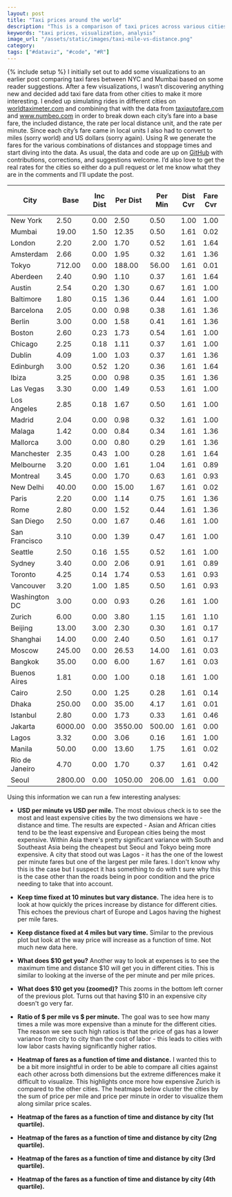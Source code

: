 ```yaml
---
layout: post
title: "Taxi prices around the world"
description: "This is a comparison of taxi prices across various cities. I've included a few visualizations showing the magnitude of the differences"
keywords: "taxi prices, visualization, analysis"
image_url: "/assets/static/images/taxi-mile-vs-distance.png"
category:
tags: ["#dataviz", "#code", "#R"]
---
```

{% include setup %}
I initially set out to add some visualizations to an earlier post comparing taxi fares between NYC and Mumbai based on some reader suggestions. After a few visualizations, I wasn’t discovering anything new and decided add taxi fare data from other cities to make it more interesting. I ended up simulating rides in different cities on <a href="http://www.worldtaximeter.com" target="_blank" rel="nofollow">worldtaximeter.com</a> and combining that with the data from <a href="http://www.taxiautofare.com" target="_blank" rel="nofollow">taxiautofare.com</a> and <a href="http://www.numbeo.com/taxi-fare/" targt="_blank">www.numbeo.com</a> in order to break down each city’s fare into a base fare, the included distance, the rate per local distance unit, and the rate per minute. Since each city’s fare came in local units I also had to convert to miles (sorry world) and US dollars (sorry again). Using R we generate the fares for the various combinations of distances and stoppage times and start diving into the data. As usual, the data and code are up on <a href="https://github.com/dangoldin/taxi-pricing" target="_blank">GitHub</a> with contributions, corrections, and suggestions welcome. I’d also love to get the real rates for the cities so either do a pull request or let me know what they are in the comments and I’ll update the post.

<table class="table"><thead><tr><th>City</th><th>Base</th><th>Inc Dist</th><th>Per Dist</th><th>Per Min</th><th>Dist Cvr</th><th>Fare Cvr</th><th>$ Base</th><th>$ per Mile</th><th>$ per Min</th><th>Ratio</th><th>$ per Hr</th></tr></thead><tbody><tr><td>New York</td><td>2.50</td><td>0.00</td><td>2.50</td><td>0.50</td><td>1.00</td><td>1.00</td><td>2.50</td><td>2.50</td><td>0.50</td><td>5.00</td><td>30.00</td></tr><tr><td>Mumbai</td><td>19.00</td><td>1.50</td><td>12.35</td><td>0.50</td><td>1.61</td><td>0.02</td><td>0.32</td><td>0.33</td><td>0.01</td><td>39.77</td><td>0.50</td></tr><tr><td>London</td><td>2.20</td><td>2.00</td><td>1.70</td><td>0.52</td><td>1.61</td><td>1.64</td><td>3.61</td><td>4.49</td><td>0.85</td><td>5.31</td><td>50.71</td></tr><tr><td>Amsterdam</td><td>2.66</td><td>0.00</td><td>1.95</td><td>0.32</td><td>1.61</td><td>1.36</td><td>3.62</td><td>4.27</td><td>0.44</td><td>9.81</td><td>26.11</td></tr><tr><td>Tokyo</td><td>712.00</td><td>0.00</td><td>188.00</td><td>56.00</td><td>1.61</td><td>0.01</td><td>6.84</td><td>2.91</td><td>0.54</td><td>5.41</td><td>32.26</td></tr><tr><td>Aberdeen</td><td>2.40</td><td>0.90</td><td>1.10</td><td>0.37</td><td>1.61</td><td>1.64</td><td>3.94</td><td>2.90</td><td>0.61</td><td>4.79</td><td>36.41</td></tr><tr><td>Austin</td><td>2.54</td><td>0.20</td><td>1.30</td><td>0.67</td><td>1.61</td><td>1.00</td><td>2.54</td><td>2.09</td><td>0.67</td><td>3.12</td><td>40.20</td></tr><tr><td>Baltimore</td><td>1.80</td><td>0.15</td><td>1.36</td><td>0.44</td><td>1.61</td><td>1.00</td><td>1.80</td><td>2.19</td><td>0.44</td><td>4.98</td><td>26.40</td></tr><tr><td>Barcelona</td><td>2.05</td><td>0.00</td><td>0.98</td><td>0.38</td><td>1.61</td><td>1.36</td><td>2.79</td><td>2.15</td><td>0.52</td><td>4.15</td><td>31.01</td></tr><tr><td>Berlin</td><td>3.00</td><td>0.00</td><td>1.58</td><td>0.41</td><td>1.61</td><td>1.36</td><td>4.08</td><td>3.46</td><td>0.56</td><td>6.20</td><td>33.46</td></tr><tr><td>Boston</td><td>2.60</td><td>0.23</td><td>1.73</td><td>0.54</td><td>1.61</td><td>1.00</td><td>2.60</td><td>2.79</td><td>0.54</td><td>5.16</td><td>32.40</td></tr><tr><td>Chicago</td><td>2.25</td><td>0.18</td><td>1.11</td><td>0.37</td><td>1.61</td><td>1.00</td><td>2.25</td><td>1.79</td><td>0.37</td><td>4.83</td><td>22.20</td></tr><tr><td>Dublin</td><td>4.09</td><td>1.00</td><td>1.03</td><td>0.37</td><td>1.61</td><td>1.36</td><td>5.56</td><td>2.26</td><td>0.50</td><td>4.48</td><td>30.19</td></tr><tr><td>Edinburgh</td><td>3.00</td><td>0.52</td><td>1.20</td><td>0.36</td><td>1.61</td><td>1.64</td><td>4.92</td><td>3.17</td><td>0.59</td><td>5.41</td><td>35.13</td></tr><tr><td>Ibiza</td><td>3.25</td><td>0.00</td><td>0.98</td><td>0.35</td><td>1.61</td><td>1.36</td><td>4.42</td><td>2.15</td><td>0.48</td><td>4.51</td><td>28.56</td></tr><tr><td>Las Vegas</td><td>3.30</td><td>0.00</td><td>1.49</td><td>0.53</td><td>1.61</td><td>1.00</td><td>3.30</td><td>2.40</td><td>0.53</td><td>4.53</td><td>31.80</td></tr><tr><td>Los Angeles</td><td>2.85</td><td>0.18</td><td>1.67</td><td>0.50</td><td>1.61</td><td>1.00</td><td>2.85</td><td>2.69</td><td>0.50</td><td>5.38</td><td>30.00</td></tr><tr><td>Madrid</td><td>2.04</td><td>0.00</td><td>0.98</td><td>0.32</td><td>1.61</td><td>1.00</td><td>2.04</td><td>1.58</td><td>0.32</td><td>4.93</td><td>19.20</td></tr><tr><td>Malaga</td><td>1.42</td><td>0.00</td><td>0.84</td><td>0.34</td><td>1.61</td><td>1.36</td><td>1.93</td><td>1.84</td><td>0.46</td><td>3.98</td><td>27.74</td></tr><tr><td>Mallorca</td><td>3.00</td><td>0.00</td><td>0.80</td><td>0.29</td><td>1.61</td><td>1.36</td><td>4.08</td><td>1.75</td><td>0.39</td><td>4.44</td><td>23.66</td></tr><tr><td>Manchester</td><td>2.35</td><td>0.43</td><td>1.00</td><td>0.28</td><td>1.61</td><td>1.64</td><td>3.85</td><td>2.64</td><td>0.46</td><td>5.75</td><td>27.55</td></tr><tr><td>Melbourne</td><td>3.20</td><td>0.00</td><td>1.61</td><td>1.04</td><td>1.61</td><td>0.89</td><td>2.85</td><td>2.31</td><td>0.93</td><td>2.49</td><td>55.54</td></tr><tr><td>Montreal</td><td>3.45</td><td>0.00</td><td>1.70</td><td>0.63</td><td>1.61</td><td>0.93</td><td>3.21</td><td>2.55</td><td>0.59</td><td>4.34</td><td>35.15</td></tr><tr><td>New Delhi</td><td>40.00</td><td>0.00</td><td>15.00</td><td>1.67</td><td>1.61</td><td>0.02</td><td>0.67</td><td>0.40</td><td>0.03</td><td>14.46</td><td>1.67</td></tr><tr><td>Paris</td><td>2.20</td><td>0.00</td><td>1.14</td><td>0.75</td><td>1.61</td><td>1.36</td><td>2.99</td><td>2.50</td><td>1.02</td><td>2.45</td><td>61.20</td></tr><tr><td>Rome</td><td>2.80</td><td>0.00</td><td>1.52</td><td>0.44</td><td>1.61</td><td>1.36</td><td>3.81</td><td>3.33</td><td>0.60</td><td>5.56</td><td>35.90</td></tr><tr><td>San Diego</td><td>2.50</td><td>0.00</td><td>1.67</td><td>0.46</td><td>1.61</td><td>1.00</td><td>2.50</td><td>2.69</td><td>0.46</td><td>5.85</td><td>27.60</td></tr><tr><td>San Francisco</td><td>3.10</td><td>0.00</td><td>1.39</td><td>0.47</td><td>1.61</td><td>1.00</td><td>3.10</td><td>2.24</td><td>0.47</td><td>4.76</td><td>28.20</td></tr><tr><td>Seattle</td><td>2.50</td><td>0.16</td><td>1.55</td><td>0.52</td><td>1.61</td><td>1.00</td><td>2.50</td><td>2.50</td><td>0.52</td><td>4.80</td><td>31.20</td></tr><tr><td>Sydney</td><td>3.40</td><td>0.00</td><td>2.06</td><td>0.91</td><td>1.61</td><td>0.89</td><td>3.03</td><td>2.95</td><td>0.81</td><td>3.64</td><td>48.59</td></tr><tr><td>Toronto</td><td>4.25</td><td>0.14</td><td>1.74</td><td>0.53</td><td>1.61</td><td>0.93</td><td>3.95</td><td>2.61</td><td>0.49</td><td>5.29</td><td>29.57</td></tr><tr><td>Vancouver</td><td>3.20</td><td>1.00</td><td>1.85</td><td>0.50</td><td>1.61</td><td>0.93</td><td>2.98</td><td>2.77</td><td>0.47</td><td>5.96</td><td>27.90</td></tr><tr><td>Washington DC</td><td>3.00</td><td>0.00</td><td>0.93</td><td>0.26</td><td>1.61</td><td>1.00</td><td>3.00</td><td>1.50</td><td>0.26</td><td>5.76</td><td>15.60</td></tr><tr><td>Zurich</td><td>6.00</td><td>0.00</td><td>3.80</td><td>1.15</td><td>1.61</td><td>1.10</td><td>6.60</td><td>6.73</td><td>1.27</td><td>5.32</td><td>75.90</td></tr><tr><td>Beijing</td><td>13.00</td><td>3.00</td><td>2.30</td><td>0.30</td><td>1.61</td><td>0.17</td><td>2.21</td><td>0.63</td><td>0.05</td><td>12.34</td><td>3.06</td></tr><tr><td>Shanghai</td><td>14.00</td><td>0.00</td><td>2.40</td><td>0.50</td><td>1.61</td><td>0.17</td><td>2.38</td><td>0.66</td><td>0.09</td><td>7.73</td><td>5.10</td></tr><tr><td>Moscow</td><td>245.00</td><td>0.00</td><td>26.53</td><td>14.00</td><td>1.61</td><td>0.03</td><td>7.35</td><td>1.28</td><td>0.42</td><td>3.05</td><td>25.20</td></tr><tr><td>Bangkok</td><td>35.00</td><td>0.00</td><td>6.00</td><td>1.67</td><td>1.61</td><td>0.03</td><td>1.05</td><td>0.29</td><td>0.05</td><td>5.78</td><td>3.01</td></tr><tr><td>Buenos Aires</td><td>1.81</td><td>0.00</td><td>1.00</td><td>0.18</td><td>1.61</td><td>1.00</td><td>1.81</td><td>1.61</td><td>0.18</td><td>9.20</td><td>10.50</td></tr><tr><td>Cairo</td><td>2.50</td><td>0.00</td><td>1.25</td><td>0.28</td><td>1.61</td><td>0.14</td><td>0.35</td><td>0.28</td><td>0.04</td><td>7.19</td><td>2.35</td></tr><tr><td>Dhaka</td><td>250.00</td><td>0.00</td><td>35.00</td><td>4.17</td><td>1.61</td><td>0.01</td><td>3.25</td><td>0.73</td><td>0.05</td><td>13.51</td><td>3.25</td></tr><tr><td>Istanbul</td><td>2.80</td><td>0.00</td><td>1.73</td><td>0.33</td><td>1.61</td><td>0.46</td><td>1.29</td><td>1.28</td><td>0.15</td><td>8.44</td><td>9.11</td></tr><tr><td>Jakarta</td><td>6000.00</td><td>0.00</td><td>3550.00</td><td>500.00</td><td>1.61</td><td>0.00</td><td>0.49</td><td>0.47</td><td>0.04</td><td>11.43</td><td>2.46</td></tr><tr><td>Lagos</td><td>3.32</td><td>0.00</td><td>3.06</td><td>0.16</td><td>1.61</td><td>1.00</td><td>3.32</td><td>4.93</td><td>0.16</td><td>31.58</td><td>9.36</td></tr><tr><td>Manila</td><td>50.00</td><td>0.00</td><td>13.60</td><td>1.75</td><td>1.61</td><td>0.02</td><td>1.10</td><td>0.48</td><td>0.04</td><td>12.51</td><td>2.31</td></tr><tr><td>Rio de Janeiro</td><td>4.70</td><td>0.00</td><td>1.70</td><td>0.37</td><td>1.61</td><td>0.42</td><td>1.97</td><td>1.15</td><td>0.16</td><td>7.38</td><td>9.35</td></tr><tr><td>Seoul</td><td>2800.00</td><td>0.00</td><td>1050.00</td><td>206.00</td><td>1.61</td><td>0.00</td><td>2.63</td><td>1.59</td><td>0.19</td><td>8.21</td><td>11.62</td></tr></tbody></table>

Using this information we can run a few interesting analyses:

<ul class="thumbnails">
  <li>
    <div class="thumbnail">
      <a href="{{ IMG_PATH }}taxi-mile-vs-distance.png">
        <amp-img src="{{ IMG_PATH }}taxi-mile-vs-distance.png" alt="USD per minute vs USD per mile" width="800" height="800" layout="responsive"></amp-img>
      </a>
      <p>
        <strong>USD per minute vs USD per mile.</strong> The most obvious check is to see the most and least expensive cities by the two dimensions we have - distance and time. The results are expected - Asian and African cities tend to be the least expensive and European cities being the most expensive. Within Asia there's pretty significant variance with South and Southeast Asia being the cheapest but Seoul and Tokyo being more expensive. A city that stood out was Lagos - it has the one of the lowest per minute fares but one of the largest per mile fares. I don't know why this is the case but I suspect it has something to do with t sure why this is the case other than the roads being in poor condition and the price needing to take that into account.
      </p>
    </div>
  </li>

  <li>
    <div class="thumbnail">
      <a href="{{ IMG_PATH }}taxi-fixed-time-10.png">
        <amp-img src="{{ IMG_PATH }}taxi-fixed-time-10.png" alt="Keep time fixed at 10 minutes but vary distance" width="800" height="1200" layout="responsive"></amp-img>
      </a>
      <p>
        <strong>Keep time fixed at 10 minutes but vary distance.</strong> The idea here is to look at how quickly the prices increase by distance for different cities. This echoes the previous chart of Europe and Lagos having the highest per mile fares.
      </p>
    </div>
  </li>

  <li>
    <div class="thumbnail">
      <a href="{{ IMG_PATH }}taxi-fixed-distance-4.png">
        <amp-img src="{{ IMG_PATH }}taxi-fixed-distance-4.png" alt="Keep distance fixed at 4 miles but vary time" width="800" height="1200" layout="responsive"></amp-img>
      </a>
      <p>
        <strong>Keep distance fixed at 4 miles but vary time.</strong> Similar to the previous plot but look at the way price will increase as a function of time. Not much new data here.
      </p>
    </div>
  </li>

  <li>
    <div class="thumbnail">
      <a href="{{ IMG_PATH }}taxi-max-miles-max-minutes.png">
        <amp-img src="{{ IMG_PATH }}taxi-max-miles-max-minutes.png" alt="What does $10 get you?" width="800" height="800" layout="responsive"></amp-img>
      </a>
      <p>
        <strong>What does $10 get you?</strong> Another way to look at expenses is to see the maximum time and distance $10 will get you in different cities. This is similar to looking at the inverse of the per minute and per mile prices.
      </p>
    </div>
  </li>

  <li>
    <div class="thumbnail">
      <a href="{{ IMG_PATH }}taxi-max-miles-max-minutes-zoom.png">
        <amp-img src="{{ IMG_PATH }}taxi-max-miles-max-minutes-zoom.png" alt="What does $10 get you (zoomed)?" width="800" height="800" layout="responsive"></amp-img>
      </a>
      <p>
        <strong>What does $10 get you (zoomed)?</strong> This zooms in the bottom left corner of the previous plot. Turns out that having $10 in an expensive city doesn't go very far.
      </p>
    </div>
  </li>

  <li>
    <div class="thumbnail">
      <a href="{{ IMG_PATH }}taxi-mile-min-ratios.png">
        <amp-img src="{{ IMG_PATH }}taxi-mile-min-ratios.png" alt="Distribution of $ per mile vs $ per min ratios" width="800" height="800" layout="responsive"></amp-img>
      </a>
      <p>
        <strong>Ratio of $ per mile vs $ per minute.</strong> The goal was to see how many times a mile was more expensive than a minute for the different cities. The reason we see such high ratios is that the price of gas has a lower variance from city to city than the cost of labor - this leads to cities with low labor casts having significantly higher ratios.
      </p>
    </div>
  </li>

  <li>
    <div class="thumbnail">
      <a href="{{ IMG_PATH }}taxi-heatmap-fares.png">
        <amp-img src="{{ IMG_PATH }}taxi-heatmap-fares.png" alt="Heatmap of the fares as a function of time and distance by city" width="800" height="800" layout="responsive"></amp-img>
      </a>
      <p>
        <strong>Heatmap of fares as a function of time and distance.</strong> I wanted this to be a bit more insightful in order to be able to compare all cities against each other across both dimensions but the extreme differences make it difficult to visualize. This highlights once more how expensive Zurich is compared to the other cities. The heatmaps below cluster the cities by the sum of price per mile and price per minute in order to visualize them along similar price scales.
      </p>
    </div>
  </li>

  <li>
    <div class="thumbnail">
      <a href="{{ IMG_PATH }}taxi-heatmap-fares-0.png">
        <amp-img src="{{ IMG_PATH }}taxi-heatmap-fares-0.png" alt="Heatmap of the fares as a function of time and distance by city 1st" width="800" height="800" layout="responsive"></amp-img>
      </a>
      <p>
        <strong>Heatmap of the fares as a function of time and distance by city (1st quartile).</strong>
      </p>
    </div>
  </li>

  <li>
    <div class="thumbnail">
      <a href="{{ IMG_PATH }}taxi-heatmap-fares-1.png">
        <amp-img src="{{ IMG_PATH }}taxi-heatmap-fares-1.png" alt="Heatmap of the fares as a function of time and distance by city 2nd" width="800" height="800" layout="responsive"></amp-img>
      </a>
      <p>
        <strong>Heatmap of the fares as a function of time and distance by city (2ng quartile).</strong>
      </p>
    </div>
  </li>

  <li>
    <div class="thumbnail">
      <a href="{{ IMG_PATH }}taxi-heatmap-fares-2.png">
        <amp-img src="{{ IMG_PATH }}taxi-heatmap-fares-2.png" alt="Heatmap of the fares as a function of time and distance by city 3rd" width="800" height="800" layout="responsive"></amp-img>
      </a>
      <p>
        <strong>Heatmap of the fares as a function of time and distance by city (3rd quartile).</strong>
      </p>
    </div>
  </li>

  <li>
    <div class="thumbnail">
      <a href="{{ IMG_PATH }}taxi-heatmap-fares-3.png">
        <amp-img src="{{ IMG_PATH }}taxi-heatmap-fares-3.png" alt="Heatmap of the fares as a function of time and distance by city 4th" width="800" height="800" layout="responsive"></amp-img>
      </a>
      <p>
        <strong>Heatmap of the fares as a function of time and distance by city (4th quartile).</strong>
      </p>
    </div>
  </li>
</ul>
